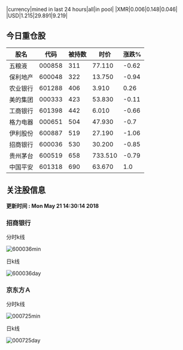 |currency|mined in last 24 hours|all|in pool|
|XMR|0.006|0.148|0.046|
|USD|1.215|29.891|9.219|

## 今日重仓股 

|股名|代码|被持数|时价|涨跌%|
|---|---|---|---|---|
|五粮液|000858|311|77.110|-0.62|
|保利地产|600048|322|13.750|-0.94|
|农业银行|601288|406|3.910|0.26|
|美的集团|000333|423|53.830|-0.11|
|工商银行|601398|442|6.010|-0.66|
|格力电器|000651|504|47.930|-0.7|
|伊利股份|600887|519|27.190|-1.06|
|招商银行|600036|530|30.200|-0.85|
|贵州茅台|600519|658|733.510|-0.79|
|中国平安|601318|690|63.670|1.0|

## 关注股信息
**更新时间 : Mon May 21 14:30:14 2018**
### 招商银行 
分时k线

![600036min](http://image.sinajs.cn/newchart/min/n/sh600036.gif)

日k线

![600036day](http://image.sinajs.cn/newchart/daily/n/sh600036.gif)

### 京东方Ａ 
分时k线

![000725min](http://image.sinajs.cn/newchart/min/n/sz000725.gif)

日k线

![000725day](http://image.sinajs.cn/newchart/daily/n/sz000725.gif)
